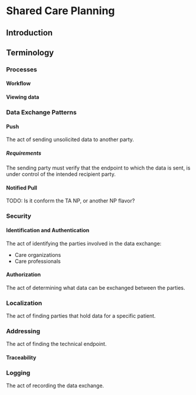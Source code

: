 # Shared Care Planning

## Introduction

## Terminology

### Processes

#### Workflow

#### Viewing data

### Data Exchange Patterns

#### Push
The act of sending unsolicited data to another party.

##### Requirements
The sending party must verify that the endpoint to which the data is sent, is under control of the intended recipient party.

#### Notified Pull
TODO: Is it conform the TA NP, or another NP flavor?

### Security

#### Identification and Authentication
The act of identifying the parties involved in the data exchange:

- Care organizations
- Care professionals

#### Authorization
The act of determining what data can be exchanged between the parties.

### Localization
The act of finding parties that hold data for a specific patient.

### Addressing
The act of finding the technical endpoint.

#### Traceability

### Logging
The act of recording the data exchange.
